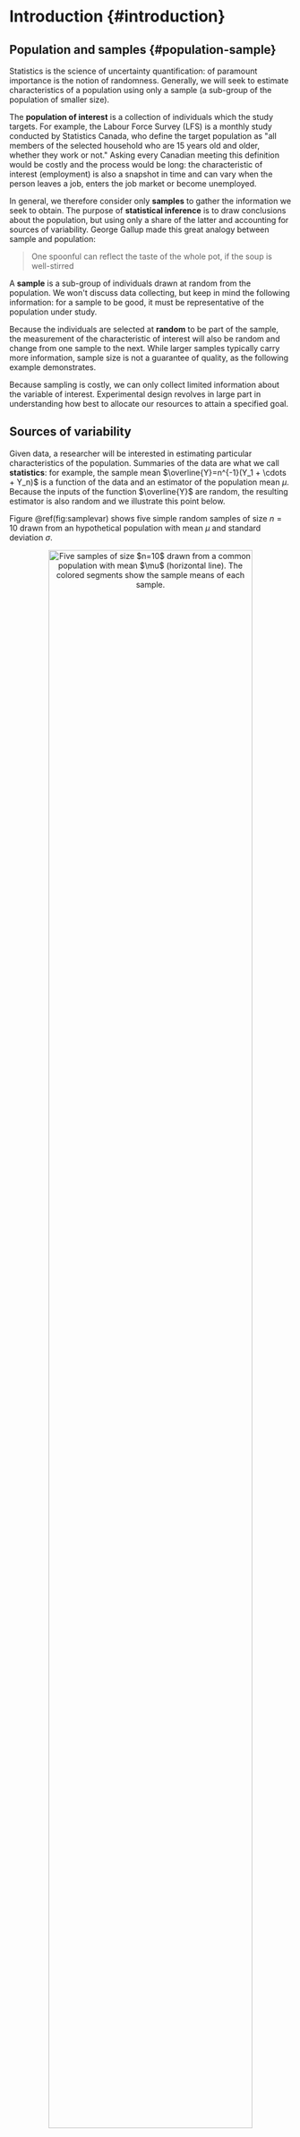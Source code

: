 # Introduction {#introduction}

## Population and samples {#population-sample}

Statistics is the science of uncertainty quantification: of paramount importance is the notion of randomness. Generally, we will seek to estimate characteristics of a population using only a sample (a sub-group of the population of smaller size).

The **population of interest** is a collection of individuals which the study targets. For example, the Labour Force Survey (LFS) is a monthly study conducted by Statistics Canada, who define the target population as "all members of the selected household who are 15 years old and older, whether they work or not." Asking every Canadian meeting this definition would be costly and the process would be long: the characteristic of interest (employment) is also a snapshot in time and can vary when the person leaves a job, enters the job market or become unemployed.

In general, we therefore consider only **samples** to gather the information we seek to obtain. The purpose of **statistical inference** is to draw conclusions about the population, but using only a share of the latter and accounting for sources of variability. George Gallup made this great analogy between sample and population:

> One spoonful can reflect the taste of the whole pot, if the soup is well-stirred

A **sample** is a sub-group of individuals drawn at random from the population. We won't discuss data collecting, but keep in mind the following information: for a sample to be good, it must be representative of the population under study.



Because the individuals are selected at **random** to be part of the sample, the measurement of the characteristic of interest will also be random and change from one sample to the next. While larger samples typically carry more information, sample size is not a guarantee of quality, as the following example demonstrates.



Because sampling is costly, we can only collect limited information about the variable of interest. Experimental design revolves in large part in understanding how best to allocate our resources to attain a specified goal.

## Sources of variability

Given data, a researcher will be interested in estimating particular characteristics of the population. Summaries of the data are what we call **statistics**: for example, the sample mean $\overline{Y}=n^{-1}(Y_1 + \cdots + Y_n)$ is a function of the data and an estimator of the population mean $\mu$. Because the inputs of the function $\overline{Y}$ are random, the resulting estimator is also random and we illustrate this point below.

Figure \@ref(fig:samplevar) shows five simple random samples of size $n=10$ drawn from an hypothetical population with mean $\mu$ and standard deviation $\sigma$.

<div class="figure" style="text-align: center">
<img src="hypothesis_testing_files/figure-html/samplevar-1.png" alt="Five samples of size $n=10$ drawn from a common population with mean $\mu$ (horizontal line). The colored segments show the sample means of each sample." width="85%" />
<p class="caption">(\#fig:samplevar)Five samples of size $n=10$ drawn from a common population with mean $\mu$ (horizontal line). The colored segments show the sample means of each sample.</p>
</div>

We can clearly see from Figure \@ref(fig:samplevar) that the sample mean varies from one sample to the next as a result of the sampling variability. The astute eye will also notice that the sample means are much less dispersed around $\mu$ than the individual measurements. This is because the sample mean $\overline{Y}$ is based on multiple observations and information accumulates. 

Simply looking at the values of the sample mean does not tell the whole picture: we must also consider its variability. The square root of the variance of a statistic is termed **standard error**; it should not be confused with the standard deviation $\sigma$ of the population from which $Y$ is drawn. One can show that the standard error of the sample mean is $\mathsf{se}(\overline{Y}) = \sigma/\sqrt{n}$. Both standard deviation and standard error are expressed in the same units as the measurements, so are easier to interpret than variance.


- The sample mean is an **unbiased estimator**, meaning that its 'theoretical' average is the true mean $\mu$ (it is not systematically off). Regardless of the sample size $n$, the average of different samples of size $n$ should be $\mu$.
- The sample mean is also a consistent estimator. This means that, if we had an infinite number of observations, we would observe $\mu$ to arbitrary precision and would know its exact value. 

In completely randomized experiments with a single factor, we will be testing whether the mean of different sub-populations are equal; mathematically, this translates into $\mu_1 = \cdots = \mu_K$ if we have $K$ groups. We can assess this by comparing the sample means in each group, but keeping in mind that there is inherent variability that limits our ability to detect differences in mean.



## Hypothesis testing {#tests}

In the last section, we saw how variability kicks in because of sample variability.


An hypothesis test is a binary decision rule used to evaluate the statistical evidence provided by a sample to make a decision regarding the underlying population. The main steps involved are:

- define the model parameters
- formulate the alternative and null hypothesis
- choose and calculate the test statistic
- obtain the null distribution describing the behaviour of the test statistic under $\mathscr{H}_0$
- calculate the _p_-value
- conclude (reject or fail to reject $\mathscr{H}_0$) in the context of the problem.

A good analogy for hypothesis tests is a trial for murder on which you are appointed juror.

- The judge lets you choose between two mutually exclusive outcome, guilty or not guilty, based on the evidence presented in court.
- The presumption of innocence applies and evidences are judged under this optic: are evidence remotely plausible if the person was innocent?  The burden of the proof lies with the prosecution to avoid as much as possible judicial errors. The null hypothesis $\mathscr{H}_0$ is *not guilty*, whereas the alternative $\mathscr{H}_a$ is *guilty*. If there is a reasonable doubt, the verdict of the trial will be not guilty (which doesn't mean the accusee is innocent).
- The test statistic (and the choice of test) represents the summary of the proof. The more overwhelming the evidence, the higher the chance the accused will be declared guilty. The prosecutor chooses the proof so as to best outline this: the choice of evidence (statistic) ultimately will maximise the evidence, which parallels the power of the test.
- Judging the evidence based on jurisprudence. Given the proof, what are the odds assuming the person is innocent? This is the benchmark against which we judge evidence.
- The final step is the verdict. This is a binary decision, guilty or not guilty. For an hypothesis test performed at level $\alpha$, one would reject (guilty) if the _p_-value is less than $\alpha$.


### Hypothesis


In statistical tests we have two hypotheses: the null hypothesis ($\mathscr{H}_0$) and the alternative hypothesis ($\mathscr{H}_1$). Usually, the null hypothesis is a single numerical value (the 'status quo') and the alternative is what we're really interested in testing. A statistical hypothesis test allows us to decide whether or not our data provides enough evidence to reject $\mathscr{H}_0$ in favour of $\mathscr{H}_1$, subject to some pre-specified risk of error. Usually, hypothesis tests involve a parameter, say $\theta$, which characterizes the underlying distribution at the population level ans whose value is unknown. A two-sided hypothesis test regarding a parameter $\theta$ has the form
\begin{align*}
\mathscr{H}_0: \theta=\theta_0 \qquad \text{versus} \qquad \mathscr{H}_a:\theta \neq \theta_0.
\end{align*}
We are testing whether or not $\theta$ is precisely equal to the value $\theta_0$. The hypotheses are a statistical representation of our research question.

TODO: example of specifying a null hypothesis, translate them into parameters


### Test statistic


A test statistic $T$ is a functional of the data that summarise the information contained in the sample for $\theta$. The form of the test statistic is chosen such that we know its underlying distribution under $\mathscr{H}_0$, that is, the potential values taken by $T$ and their relative probability if $\mathscr{H}_0$ is true. Indeed, $Y$ is a random variable and its value change from one sample to the next.
This allows us to determine what values of $T$ are likely if $\mathscr{H}_0$ is true. Many statistics we will consider are **Wald statistic**, of the form
\begin{align*}
T = \frac{\widehat{\theta} - \theta_0}{\mathrm{se}(\widehat{\theta})}
\end{align*}
where $\widehat{\theta}$ is an estimator of $\theta$, $\theta_0$ is the postulated value of the parameter and  $\mathrm{se}(\widehat{\theta})$ is an estimator of the standard deviation of the test statistic $\widehat{\theta}$.

For example, to test whether the mean of a population is zero, we set
\begin{align*}
\mathscr{H}_0: \mu=0, \qquad  \mathscr{H}_a:\mu \neq 0,
\end{align*}
and the Wald statistic is
\begin{align*}
T &= \frac{\overline{X}-0}{S_n/\sqrt{n}}
\end{align*}
where $\overline{X}$ is the sample mean of $X_1, \ldots, X_n$,
\begin{align*}
\overline{X} &= \frac{1}{n} \sum_{i=1}^n X_i = \frac{X_1+ \cdots + X_n}{n}
\end{align*}
and the standard error (of the mean) $\overline{X}$ is $S_n/\sqrt{n}$; the sample variance $S_n$ is an estimator of the standard deviation $\sigma$,
\begin{align*}
S^2_n &= \frac{1}{n-1} \sum_{i=1}^n (X_i-\overline{X})^2.
\end{align*}

Its important to distinguish between procedures/formulas and their numerical values. An **estimator** is a rule or formula used to calculate an estimate of some parameter or quantity of interest based on observed data. For example, the sample mean $\bar{X}$ is an estimator of the population mean $\mu$. Once we have observed data we can actually compute the sample mean, that is, we have an estimate --- an actual value.  In other words,

- an estimator is the procedure or formula telling us how to use sample data to compute an estimate. Its a random variable since it depends on the sample.
- an estimate is the numerical value obtained once we apply the formula to observed data

### Null distribution and _p_-value

The _p_-value allows us to decide whether the observed value of the test statistic $T$ is plausible under $\mathscr{H}_0$. Specifically, the _p_-value is the probability that the test statistic is equal or more extreme to the estimate computed from the data, assuming $\mathscr{H}_0$ is true. Suppose that based on a random sample $X_1, \ldots, X_n$ we obtain a statistic whose value $T=t$. For a two-sided test $\mathscr{H}_0:\theta=\theta_0$ vs. $\mathscr{H}_a:\theta \neq \theta_0$, the _p_-value is $\mathsf{Pr}_0(|T| \geq |t|)$. If the distribution of $T$ is symmetric around zero, the _p_-value is
\begin{align*}
p = 2 \times \mathsf{Pr}_0(T \geq |t|).
\end{align*}



Consider the example of a two-sided test involving the population mean $\mathscr{H}_0:\mu=0$ against the alternative $\mathscr{H}_1:\mu \neq 0$. Assuming the random sample comes from a normal (population) $\mathsf{No}(\mu, \sigma^2)$, it can be shown that if $\mathscr{H}_0$ is true (that is, if $\mu=0$), the test statistic
\begin{align*}
T = \frac{\overline{X}}{S/\sqrt{n}}
\end{align*}
follows a Student-*t* distribution with $n-1$ degrees of freedom, denoted $\mathsf{St}_{n-1}$. This allows us to calculate the *p*-value (either from a table, or using some statistical software). The Student-*t* distribution is symmetric about zero, so the _p_-value is $P = 2\times\mathsf{Pr}(T_{n-1} > |t|)$, where $T \sim \mathsf{St}_{n-1}$.

### Conclusion


The *p*-value allows us to make a decision about the null hypothesis. If $\mathscr{H}_0$ is true, the *p*-value follows a uniform distribution. [Thus, if the *p*-value is small](https://xkcd.com/1478/), this means observing an outcome more extreme than $T=t$ is unlikely, and so we're inclined to think that $\mathscr{H}_0$ is not true. There's always some underlying risk that we're making a mistake when we make a decision. In statistic, there are [two type of errors](https://xkcd.com/2303/):


- type I error: we reject $\mathscr{H}_0$ when $\mathscr{H}_0$ is true,
- type II error: we fail to reject $\mathscr{H}_0$ when $\mathscr{H}_0$ is  false.

These hypothesis are not judged equally: we seek to avoid error of type I (judicial errors, corresponding to condamning an innocent). To prevent this, we fix a the level of the test, $\alpha$, which captures our tolerance to the risk of commiting a type I error: the higher the level of the test $\alpha$, the more often we will reject the null hypothesis when the latter is true. The value of $\alpha \in (0, 1)$ is the probability of rejecting $\mathscr{H}_0$ when $\mathscr{H}_0$ is in fact true,
\begin{align*}
\alpha = \mathsf{Pr}_0\left(\text{ reject } \mathscr{H}_0\right).
\end{align*}
The level $\alpha$ is fixed beforehand, typically $1$\%, $5$\% or $10$\%. Keep in mind that the probability of type I error is $\alpha$ only if the null model for $\mathscr{H}_0$ is correct (sic) and correspond to the data generating mechanism.


The focus on type I error is best understood by thinking about costs of moving away from the status quo: a new website design or branding will be costly to implement, so you want to make sure there are enough evidence this is the better alternative.


| **Decision** \\ **true model** | $\mathscr{H}_0$ | $\mathscr{H}_a$ |
| :-- | :-: | :-: |
| fail to reject $\mathscr{H}_0$ | $\checkmark$ | type II error |
| reject $\mathscr{H}_0$ |type I error | $\checkmark$|

To make a decision, we compare our *p*-value $P$ with the level of the test $\alpha$:

- if $P < \alpha$, we reject $\mathscr{H}_0$;
- if $P \geq \alpha$, we fail to reject $\mathscr{H}_0$.

Do not mix up level of the test (probability fixed beforehand by the researcher) and the *p*-value. If you do a test at level 5\%, the probability of type I error is by definition $\alpha$ and does not depend on the *p*-value. The latter is conditional probability of observing a more extreme likelihood given the null distribution $\mathscr{H}_0$ is true.


### Power

There are two sides to an hypothesis test: either we want to show it is not unreasonable to assume the null hypothesis, or else we want to show beyond reasonable doubt that a difference or effect is significative: for example, one could wish to demonstrate that a new website design (alternative hypothesis) leads to a significant increase in sales relative to the status quo. Our ability to detect these improvements and make discoveries depends on the power of the test: the larger the power, the greater our ability to reject $\mathscr{H}_0$ when the latter is false.

Failing to reject $\mathscr{H}_0$ when $\mathscr{H}_a$ is true corresponds to the definition of type II error, the probability of which is $1-\gamma$, say. The **power of a test** is the probability of rejecting $\mathscr{H}_0$ when $\mathscr{H}_0$ is false, i.e.,
\begin{align*}
\gamma = \mathsf{Pr}_a(\text{reject} \mathscr{H}_0)
\end{align*}
Depending on the alternative models, it is more or less easy to detect that the null hypothesis is false and reject in favor of an alternative.


<div class="figure" style="text-align: center">
<img src="hypothesis_testing_files/figure-html/power1-1.png" alt="Comparison between null distribution (full curve) and a specific alternative for a *t*-test (dashed line). The power corresponds to the area under the curve of the density of the alternative distribution which is in the rejection area (in white)." width="85%" />
<p class="caption">(\#fig:power1)Comparison between null distribution (full curve) and a specific alternative for a *t*-test (dashed line). The power corresponds to the area under the curve of the density of the alternative distribution which is in the rejection area (in white).</p>
</div>

<div class="figure" style="text-align: center">
<img src="hypothesis_testing_files/figure-html/power2-1.png" alt="Increase in power due to an increase in the mean difference between the null and alternative hypothesis. Power is the area in the rejection region (in white) under the alternative distribution (dashed): the latter is more shifted to the right relative to the null distribution (full line)." width="85%" />
<p class="caption">(\#fig:power2)Increase in power due to an increase in the mean difference between the null and alternative hypothesis. Power is the area in the rejection region (in white) under the alternative distribution (dashed): the latter is more shifted to the right relative to the null distribution (full line).</p>
</div>

<div class="figure" style="text-align: center">
<img src="hypothesis_testing_files/figure-html/power3-1.png" alt="Increase of power due to an increase in the sample size or a decrease of standard deviation of the population: the null distribution (full line) is more concentrated. Power is given by the area (white) under the curve of the alternative distribution (dashed). In general, the null distribution changes with the sample size." width="85%" />
<p class="caption">(\#fig:power3)Increase of power due to an increase in the sample size or a decrease of standard deviation of the population: the null distribution (full line) is more concentrated. Power is given by the area (white) under the curve of the alternative distribution (dashed). In general, the null distribution changes with the sample size.</p>
</div>

We want a test to have high power, i.e., that $\gamma$ be as close to 1 as possible. Minimally, the power of the test should be $\alpha$ because we reject the null hypothesis $\alpha$ fraction of the time even when $\mathscr{H}_0$ is true. Power depends on many criteria, notably

- the effect size: the bigger the difference between the postulated value for $\theta_0$ under $\mathscr{H}_0$ and the observed behavior, the easier it is to detect it.
(Figure \@ref(fig:power3));
- variability: the less noisy your data, the easier it is to detect differences between the curves (big differences are easier to spot, as Figure \@ref(fig:power2) shows);
- the sample size: the more observation, the higher our ability to detect significative differences because the standard error decreases with sample size $n$ at a rate (typically) of $n^{-1/2}$. The null distribution also becomes more concentrated as the sample size increase.
- the choice of test statistic: for example, rank-based statistics discard information about the actual values and care only about relative ranking. Resulting tests are less powerful, but are typically more robust to model misspecification and outliers. The statistics we will choose are standard and amongst the most powerful: as such, we won't dwell on this factor.

To calculate the power of a test, we need to single out a specific alternative hypothesis. In very special case, analytic derivations are possible: for example, the one-sample *t*-test statistic $T=\sqrt{n}(\overline{X}_n-\mu_0)/S_n \sim \mathcal{T}_{n-1}$ for a normal sample follows a noncentral Student-$t$ distribution with noncentrality parameter $\Delta$ if the expectation of the population is $\Delta + \mu_0$. In general, such closed-form expressions are not easily obtained and we compute instead the power of a test through Monte Carlo methods. For a given alternative, we simulate repeatedly samples from the model, compute the test statistic on these new samples and the associated *p*-values based on the postulated null hypothesis. We can then calculate the proportion of tests that lead to a rejection of the null hypothesis at level $\alpha$, namely the percentage of *p*-values smaller than $\alpha$.



### Confidence interval



A **confidence interval** is an alternative way to present the conclusions of an hypothesis test performed at significance level $\alpha$. It is often combined with a point estimator $\hat{\theta}$ to give an indication of the variability of the estimation procedure. Wald-based  $(1-\alpha)$ confidence intervals for a parameter  $\theta$ are of the form
\begin{align*}
\widehat{\theta} \pm \mathfrak{q}_{\alpha/2} \; \mathrm{se}(\widehat{\theta})
\end{align*}
where $\mathfrak{q}_{\alpha/2}$ is the $1-\alpha/2$ quantile of the null distribution of the Wald statistic
\begin{align*}
T =\frac{\widehat{\theta}-\theta}{\mathrm{se}(\widehat{\theta})},
\end{align*}
and where $\theta$ represents the postulated value for the fixed, but unknown value of the parameter. The bounds of the confidence intervals are random variables, since both $\widehat{\theta}$ and $\mathrm{se}(\widehat{\theta})$ are random variables: their values depend on the sample, and will vary from one sample to another.


For example, for a random sample $X_1, \ldots, X_n$ from a normal distribution $\mathsf{No}(\mu, \sigma)$, the ($1-\alpha$) confidence interval for the population mean $\mu$ is
\begin{align*}
\overline{X} \pm t_{n-1, \alpha/2} \frac{S}{\sqrt{n}}
\end{align*}
where $t_{n-1,\alpha/2}$ is the $1-\alpha/2$ quantile of a Student-$t$ distribution with $n-1$ degrees of freedom.

Before the interval is calculated, there is a $1-\alpha$ probability that $\theta$ is contained in the **random** interval $(\widehat{\theta} - \mathfrak{q}_{\alpha/2} \; \mathrm{se}(\widehat{\theta}), \widehat{\theta} + \mathfrak{q}_{\alpha/2} \; \mathrm{se}(\widehat{\theta}))$, where $\widehat{\theta}$ denotes the estimator. Once we obtain a sample and calculate the confidence interval, there is no more notion of probability: the true value of the parameter $\theta$ is either in the confidence interval or not. We can interpret confidence interval's as follows: if we were to repeat the experiment multiple times, and calculate a $1-\alpha$ confidence interval each time, then roughly $1-\alpha$ of the calculated confidence intervals would contain the true value of $\theta$ in repeated samples (in the same way, if you flip a coin, there is roughly a 50-50 chance of getting heads or tails, but any outcome will be either). Our confidence is in the *procedure* we use to calculate confidence intervals and not in the actual values we obtain from a sample.



<div class="figure" style="text-align: center">
<img src="hypothesis_testing_files/figure-html/intconf-1.png" alt="95\% confidence intervals for the mean of a standard normal population $\mathsf{No}(0,1)$, with 100 random samples. On average, 5\% of these intervals fail to include the true mean value of zero (in red)." width="85%" />
<p class="caption">(\#fig:intconf)95\% confidence intervals for the mean of a standard normal population $\mathsf{No}(0,1)$, with 100 random samples. On average, 5\% of these intervals fail to include the true mean value of zero (in red).</p>
</div>

If we are only interested in the binary decision rule reject/fail to reject $\mathscr{H}_0$, the confidence interval is equivalent to a *p*-value since it leads to the same conclusion. Whereas the $1-\alpha$ confidence interval gives the set of all values for which the test statistic doesn't provide enough evidence to reject  $\mathscr{H}_0$ at level $\alpha$, the *p*-value gives the probability under the null of obtaning a result more extreme than the postulated value and so is more precise for this particular value. If the *p*-value is smaller than $\alpha$, our null value $\theta$ will be outside of the confidence interval and vice-versa.





In this example, we consider the difference between the average amount spent by Y members and those of previous generations: the mean difference in the samples is -16.49 dollars and thus millenials spend more. However, this in itself is not enough to conclude that the different is significative, nor can we say it is meaningful. The amount spent online varies from one individual to the next (and plausibly from month to month), and so different random samples would yield different mean differences.

The first step of our analysis is defining the parameters corresponding to quantities of interest and formulating the null and alternative hypothesis as a function of these parameters. We will consider a test for the difference in mean of the two populations, say $\mu_1$ for the expected amount spent by generation Y and $\mu_2$ for older generations, with respective standard errors $\sigma_1$ and $\sigma_2$. We next write down our hypothesis: the researcher is interested in whether millenials spend more, so this is the alternative hypothesis, $\mathscr{H}_a: \mu_1 > \mu_2$. The null consists of all other values $\mathscr{H}_0: \mu_1 \leq \mu_2$, but only $\mu_1=\mu_2$ matters for the purpose of testing (why?)

The second step is the choice of test statistic. We consider the @Welch:1947 statistic for a difference in mean between two samples,
\begin{align*}
T = \frac{\overline{X}_1 - \overline{X}_2}{\left(\frac{S_1^2}{n_1}+\frac{S_2^2}{n_2} \right)^{1/2}}, \end{align*}
where $\overline{X}_i$ is the sample mean, $S_i^2$ is the unbiased variance estimator and $n_i$ is the sample size for group $i$ ($i=1, 2$). If the mean difference between the two samples is zero, then $\overline{X}_1-\overline{X}_2$ has mean zero and the difference has variance $\sigma^2_1/n_1+\sigma^2_2/n_2$. For our sample, the value of statistic is $T=-2.76$ Since the value changes from one sample to the next, we need to determine if this value is compatible with the null hypothesis by comparing it to the null distribution of $T$ (when $\mathscr{H}_0$ is true and $\mu_1-\mu_2=0$). We perform the test at level $\alpha=0.05$.

The third step consists in obtaining a benchmark to determine if our result is extreme or unusual. To make comparisons easier, we standardize the statistic so its has mean zero and variance one under the null hypothesis $\mu_1=\mu_2$, so as to obtain a dimensionless measure whose behaviour we know for large sample. The (mathematical) derivation of the null distribution is beyond the scope of this course, and will be given in all cases. Asymptotically, $T$ follows a standard normal distribtion $\mathsf{No}(0, 1)$, but there exists a better finite-sample approximation when $n_1$ or $n_2$ is small; we use @Satterthwaite:1946 and a Student-$t$ distribution as null distribution.

It only remains to compute the *p*-value. If the null distribution is well-specified and $\mathscr{H}_0$ is true, then the random variable $P$ is uniform on $[0, 1]$; we thus expect to obtain under the null something larger than 0.95 only 5\% of the time for our one-sided alternative since we consider under $\mathscr{H}_0$ the event $\mathsf{Pr}(T > t)$. The $p$-value is $1$ and, at level 5\%, we reject the null hypothesis to conclude that millenials spend significantly than previous generation for monthly online purchases, with an estimated average difference of -16.49.
